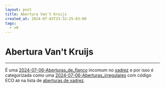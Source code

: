 ```yaml
---
layout: post
title: Abertura Van't Kruijs
created_at: 2024-07-03T23:32:25-03:00
tags:
  - v0
---
```

# Abertura Van't Kruijs
----

É uma [2024-07-06-Aberturas_de_flanco](api/2024/07/2024-07-06-Aberturas_de_flanco.md) incomum no [xadrez](api/2024/07/2024-07-06-Xadrez.md) e por isso é categorizada como uma [2024-07-06-Aberturas_irregulares](api/2024/07/2024-07-06-Aberturas_irregulares.md) com código ECO `A0` na lista de [aberturas de xadrez](api/2024/07/2024-07-06-Aberturas_de_xadrez.md).